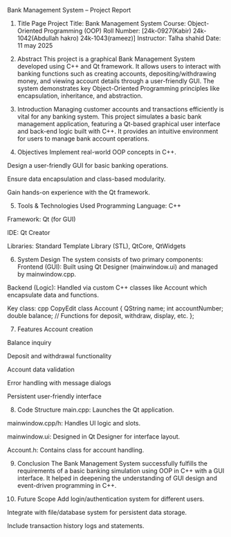 Bank Management System – Project Report

1. Title Page
Project Title: Bank Management System
 Course: Object-Oriented Programming (OOP)
 Roll Number: [24k-0927(Kabir) 24k-1042(Abdullah hakro) 24k-1043(rameez)]
 Instructor: Talha shahid
 Date: 11 may 2025

2. Abstract
This project is a graphical Bank Management System developed using C++ and Qt framework. It allows users to interact with banking functions such as creating accounts, depositing/withdrawing money, and viewing account details through a user-friendly GUI. The system demonstrates key Object-Oriented Programming principles like encapsulation, inheritance, and abstraction.

3. Introduction
Managing customer accounts and transactions efficiently is vital for any banking system. This project simulates a basic bank management application, featuring a Qt-based graphical user interface and back-end logic built with C++. It provides an intuitive environment for users to manage bank account operations.

4. Objectives
Implement real-world OOP concepts in C++.


Design a user-friendly GUI for basic banking operations.


Ensure data encapsulation and class-based modularity.


Gain hands-on experience with the Qt framework.



5. Tools & Technologies Used
Programming Language: C++


Framework: Qt (for GUI)


IDE: Qt Creator


Libraries: Standard Template Library (STL), QtCore, QtWidgets



6. System Design
The system consists of two primary components:
Frontend (GUI): Built using Qt Designer (mainwindow.ui) and managed by mainwindow.cpp.


Backend (Logic): Handled via custom C++ classes like Account which encapsulate data and functions.


Key class:
cpp
CopyEdit
class Account {
    QString name;
    int accountNumber;
    double balance;
    // Functions for deposit, withdraw, display, etc.
};


7. Features
Account creation


Balance inquiry


Deposit and withdrawal functionality


Account data validation


Error handling with message dialogs


Persistent user-friendly interface



8. Code Structure
main.cpp: Launches the Qt application.


mainwindow.cpp/h: Handles UI logic and slots.


mainwindow.ui: Designed in Qt Designer for interface layout.


Account.h: Contains class for account handling.




9. Conclusion
The Bank Management System successfully fulfills the requirements of a basic banking simulation using OOP in C++ with a GUI interface. It helped in deepening the understanding of GUI design and event-driven programming in C++.

10. Future Scope
Add login/authentication system for different users.


Integrate with file/database system for persistent data storage.


Include transaction history logs and statements.

